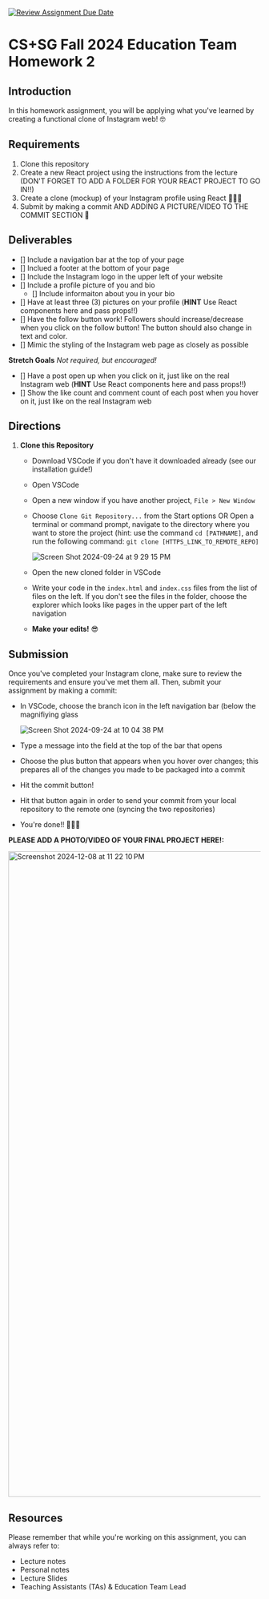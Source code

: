 [![Review Assignment Due Date](https://classroom.github.com/assets/deadline-readme-button-22041afd0340ce965d47ae6ef1cefeee28c7c493a6346c4f15d667ab976d596c.svg)](https://classroom.github.com/a/KGP9x9TL)
# CS+SG Fall 2024 Education Team Homework 2

## Introduction
In this homework assignment, you will be applying what you've learned by creating a functional clone of Instagram web! 🤓

## Requirements
1. Clone this repository
2. Create a new React project using the instructions from the lecture (DON'T FORGET TO ADD A FOLDER FOR YOUR REACT PROJECT TO GO IN!!)
3. Create a clone (mockup) of your Instagram profile using React 👩🏾‍💻
4. Submit by making a commit AND ADDING A PICTURE/VIDEO TO THE COMMIT SECTION 🥳

## Deliverables
- [] Include a navigation bar at the top of your page
- [] Inclued a footer at the bottom of your page
- [] Include the Instagram logo in the upper left of your website
- [] Include a profile picture of you and bio
  - [] Include informaiton about you in your bio
- [] Have at least three (3) pictures on your profile (**HINT** Use React components here and pass props!!)
- [] Have the follow button work! Followers should increase/decrease when you click on the follow button! The button should also change in text and color.
- [] Mimic the styling of the Instagram web page as closely as possible

**Stretch Goals**
_Not required, but encouraged!_
- [] Have a post open up when you click on it, just like on the real Instagram web (**HINT** Use React components here and pass props!!)
- [] Show the like count and comment count of each post when you hover on it, just like on the real Instagram web

## Directions
1. **Clone this Repository**
   - Download VSCode if you don't have it downloaded already (see our installation guide!)
   - Open VSCode
   - Open a new window if you have another project, `File > New Window`
   - Choose `Clone Git Repository...` from the Start options OR Open a terminal or command prompt, navigate to the directory where you want to store the project (hint: use the command `cd [PATHNAME]`, and run the following command: `git clone [HTTPS_LINK_TO_REMOTE_REPO]`
     
     ![Screen Shot 2024-09-24 at 9 29 15 PM](https://github.com/user-attachments/assets/14a68cc0-ef89-4203-8923-3068dbbd00ea)

   - Open the new cloned folder in VSCode
   - Write your code in the `index.html` and `index.css` files from the list of files on the left. If you don't see the files in the folder, choose the explorer which looks like pages in the upper part of the left navigation
   - **Make your edits!** 😎
   
## Submission
Once you've completed your Instagram clone, make sure to review the requirements and ensure you've met them all. Then, submit your assignment by making a commit:
   - In VSCode, choose the branch icon in the left navigation bar (below the magnifiying glass
     
     ![Screen Shot 2024-09-24 at 10 04 38 PM](https://github.com/user-attachments/assets/9284ed9e-7d61-4d1f-a953-85eaa48cbb39)
     
   - Type a message into the field at the top of the bar that opens
   - Choose the plus button that appears when you hover over changes; this prepares all of the changes you made to be packaged into a commit
   - Hit the commit button!
   - Hit that button again in order to send your commit from your local repository to the remote one (syncing the two repositories)
   - You're done!! 🎉🎉🎉


**PLEASE ADD A PHOTO/VIDEO OF YOUR FINAL PROJECT HERE!:**

<img width="1290" alt="Screenshot 2024-12-08 at 11 22 10 PM" src="https://github.com/user-attachments/assets/3c7e12b7-c5a9-4926-9fde-042e11882a3c">




## Resources
Please remember that while you're working on this assignment, you can always refer to:

- Lecture notes
- Personal notes
- Lecture Slides
- Teaching Assistants (TAs) & Education Team Lead
